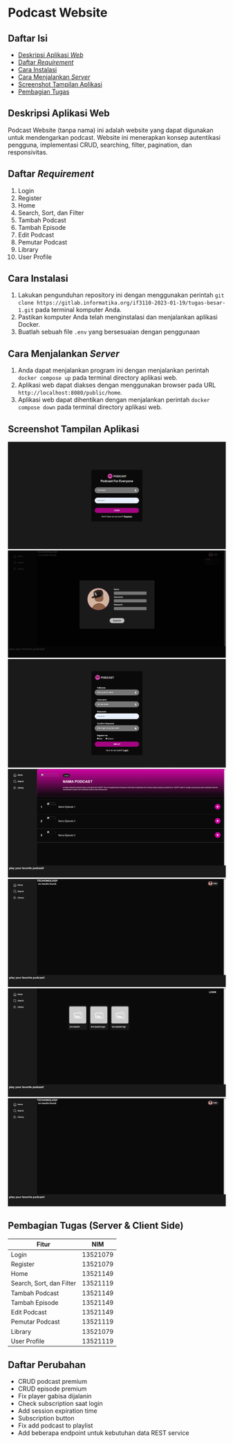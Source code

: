 # Podcast Website

## Daftar Isi
- [Deskripsi Aplikasi *Web*](#deskripsi-aplikasi-web)
- [Daftar *Requirement*](#daftar-requirement) 
- [Cara Instalasi](#cara-instalasi)
- [Cara Menjalankan *Server*](#cara-menjalankan-server)
- [Screenshot Tampilan Aplikasi](#screenshot-tampilan-aplikasi)
- [Pembagian Tugas](#pembagian-tugas-server--client-side) 

## Deskripsi Aplikasi Web
Podcast Website (tanpa nama) ini adalah website yang dapat digunakan untuk mendengarkan podcast. Website ini menerapkan konsep autentikasi pengguna, implementasi CRUD, searching, filter, pagination, dan responsivitas. 

## Daftar *Requirement*
1. Login
2. Register
3. Home
4. Search, Sort, dan Filter
5. Tambah Podcast
6. Tambah Episode
7. Edit Podcast
8. Pemutar Podcast
9. Library
10. User Profile

## Cara Instalasi
1. Lakukan pengunduhan repository ini dengan menggunakan perintah `git clone https://gitlab.informatika.org/if3110-2023-01-19/tugas-besar-1.git` pada terminal komputer Anda.
2. Pastikan komputer Anda telah menginstalasi dan menjalankan aplikasi Docker.
3. Buatlah sebuah file `.env` yang bersesuaian dengan penggunaan 

## Cara Menjalankan *Server*
1. Anda dapat menjalankan program ini dengan menjalankan perintah `docker compose up` pada terminal directory aplikasi web.
2. Aplikasi web dapat diakses dengan menggunakan browser pada URL `http://localhost:8080/public/home`. 
3. Aplikasi web dapat dihentikan dengan menjalankan perintah `docker compose down` pada terminal directory aplikasi web.

## Screenshot Tampilan Aplikasi 
![](./docs/login.png)
![](./docs/profile.png)
![](./docs/register.png)
![](./docs/episodes.png)
![](./docs/search_page.png)
![](./docs/library.png)
![](./docs/homepage.png)


## Pembagian Tugas (Server & Client Side)

| Fitur                     | NIM      | 
| --------------------------| ---------|
| Login                     | 13521079 |
| Register                  | 13521079 |
| Home                      | 13521149 |
| Search, Sort, dan Filter  | 13521119 |
| Tambah Podcast            | 13521149 |
| Tambah Episode            | 13521149 |
| Edit Podcast              | 13521149 |
| Pemutar Podcast           | 13521119 |
| Library                   | 13521079 |
| User Profile              | 13521119 |

## Daftar Perubahan
- CRUD podcast premium
- CRUD episode premium
- Fix player gabisa dijalanin
- Check subscription saat login
- Add session expiration time
- Subscription button
- Fix add podcast to playlist
- Add beberapa endpoint untuk kebutuhan data REST service